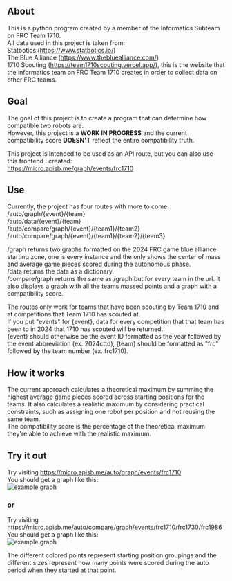## About
This is a python program created by a member of the Informatics Subteam on FRC Team 1710. \
All data used in this project is taken from:\
Statbotics (https://www.statbotics.io/) \
The Blue Alliance (https://www.thebluealliance.com/) \
1710 Scouting (https://team1710scouting.vercel.app/), this is the website that the informatics team on FRC Team 1710 creates in order to collect data on other FRC teams.

## Goal
The goal of this project is to create a program that can determine how compatible two robots are.\
However, this project is a **WORK IN PROGRESS** and the current compatibility score **DOESN'T** reflect the entire compatibility truth.

This project is intended to be used as an API route, but you can also use this frontend I created:\
https://micro.apisb.me/graph/events/frc1710

## Use
Currently, the project has four routes with more to come:\
/auto/graph/{event}/{team} \
/auto/data/{event}/{team} \
/auto/compare/graph/{event}/{team1}/{team2} \
/auto/compare/graph/{event}/{team1}/{team2}/{team3}

/graph returns two graphs formatted on the 2024 FRC game blue alliance starting zone, one is every instance and the only shows the center of mass and average game pieces scored during the autonomous phase.\
/data returns the data as a dictionary. \
/compare/graph returns the same as /graph but for every team in the url. It also displays a graph with all the teams massed points and a graph with a compatibility score.

The routes only work for teams that have been scouting by Team 1710 and at competitions that Team 1710 has scouted at.\
If you put "events" for {event}, data for every competition that that team has been to in 2024 that 1710 has scouted will be returned.\
{event} should otherwise be the event ID formatted as the year followed by the event abbreviation (ex. 2024cttd), {team} should be formatted as "frc" followed by the team number (ex. frc1710).

## How it works
The current approach calculates a theoretical maximum by summing the highest average game pieces scored across starting positions for the teams. It also calculates a realistic maximum by considering practical constraints, such as assigning one robot per position and not reusing the same team. \
The compatibility score is the percentage of the theoretical maximum they're able to achieve with the realistic maximum.

## Try it out
Try visiting https://micro.apisb.me/auto/graph/events/frc1710 \
You should get a graph like this:\
![example graph](https://cloud-2za8i7bzm-hack-club-bot.vercel.app/0frc1710.png)

### or

Try visiting https://micro.apisb.me/auto/compare/graph/events/frc1710/frc1730/frc1986 \
You should get a graph like this:\
![example graph](https://cloud-h2vbe2hdh-hack-club-bot.vercel.app/0image.png)

The different colored points represent starting position groupings and the different sizes represent how many points were scored during the auto period when they started at that point.
